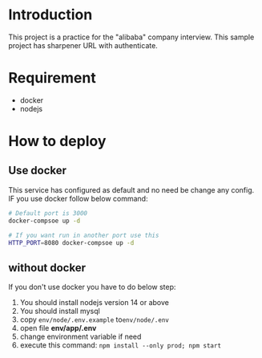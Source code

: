 Introduction
============

This project is a practice for the "alibaba" company interview. This sample project has sharpener URL with authenticate.

Requirement
===========

* docker
* nodejs

How to deploy
=============

## Use docker

This service has configured as default and no need be change any config. IF you use docker follow below command:

```bash
# Default port is 3000
docker-compsoe up -d

# If you want run in another port use this
HTTP_PORT=8080 docker-compsoe up -d
```

## without docker

If you don't use docker you have to do below step:

1. You should install nodejs version 14 or above
2. You should install mysql
3. copy `env/node/.env.example` to`env/node/.env`
4. open file **env/app/.env**
5. change environment variable if need
7. execute this command: `npm install --only prod; npm start`
